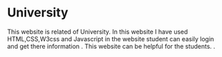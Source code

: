 # University
This website is related of University. In this website I have used HTML,CSS,W3css and Javascript in the website student can easily login and get there information . This website can be helpful for the students. .
